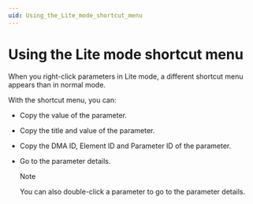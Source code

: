 ```yaml
---
uid: Using_the_Lite_mode_shortcut_menu
---
```


# Using the Lite mode shortcut menu

When you right-click parameters in Lite mode, a different shortcut menu appears than in normal mode.

With the shortcut menu, you can:

- Copy the value of the parameter.

- Copy the title and value of the parameter.

- Copy the DMA ID, Element ID and Parameter ID of the parameter.

- Go to the parameter details.

    > [!NOTE]
    > You can also double-click a parameter to go to the parameter details.
    >
